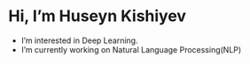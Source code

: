 # Hi, I’m Huseyn Kishiyev
- I’m interested in Deep Learning.
- I’m currently working on Natural Language Processing(NLP)
<!---
huseynickishiyev/huseynickishiyev is a ✨ special ✨ repository because its `README.md` (this file) appears on your GitHub profile.
You can click the Preview link to take a look at your changes.
--->
